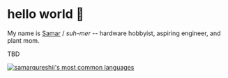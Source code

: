 # hello world 👋 
My name is [Samar](https://www.samarq.org) / *suh-mer* -- hardware hobbyist, aspiring engineer, and plant mom.

TBD

[![samarqureshii's most common languages](https://github-readme-stats-jd.vercel.app/api/top-langs/?username=samarqureshii&layout=compact&theme=radical&count_private=true&hide=pascal,php,html&langs_count=8)](https://github.com/anuraghazra/github-readme-stats)






